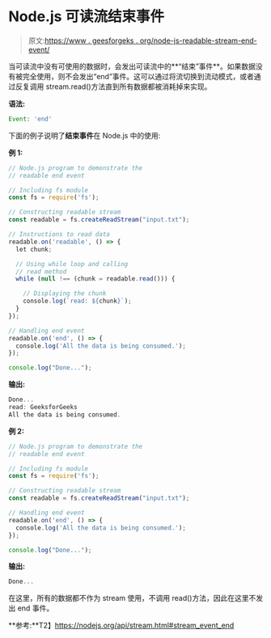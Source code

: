 # Node.js 可读流结束事件

> 原文:[https://www . geesforgeks . org/node-js-readable-stream-end-event/](https://www.geeksforgeeks.org/node-js-readable-stream-end-event/)

当可读流中没有可使用的数据时，会发出可读流中的**“结束”事件**。如果数据没有被完全使用，则不会发出“end”事件。这可以通过将流切换到流动模式，或者通过反复调用 stream.read()方法直到所有数据都被消耗掉来实现。

**语法:**

```js
Event: 'end'
```

下面的例子说明了**结束事件**在 Node.js 中的使用:

**例 1:**

```js
// Node.js program to demonstrate the     
// readable end event

// Including fs module
const fs = require('fs');

// Constructing readable stream
const readable = fs.createReadStream("input.txt");

// Instructions to read data
readable.on('readable', () => {
  let chunk;

  // Using while loop and calling
  // read method
  while (null !== (chunk = readable.read())) {

    // Displaying the chunk
    console.log(`read: ${chunk}`);
  }
});

// Handling end event
readable.on('end', () => {
  console.log('All the data is being consumed.');
});

console.log("Done...");
```

**输出:**

```js
Done...
read: GeeksforGeeks
All the data is being consumed.

```

**例 2:**

```js
// Node.js program to demonstrate the     
// readable end event

// Including fs module
const fs = require('fs');

// Constructing readable stream
const readable = fs.createReadStream("input.txt");

// Handling end event
readable.on('end', () => {
  console.log('All the data is being consumed.');
});

console.log("Done...");
```

**输出:**

```js
Done...

```

在这里，所有的数据都不作为 stream 使用，不调用 read()方法，因此在这里不发出 end 事件。

**参考:**T2】https://nodejs.org/api/stream.html#stream_event_end